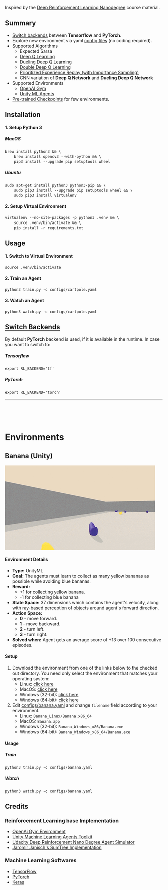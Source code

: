 Inspired by the [Deep Reinforcement Learning Nanodegree](https://udacity.com/course/deep-learning-nanodegree--nd101) course material.


## Summary

* [Switch backends](#switch-backends) between **Tensorflow** and **PyTorch**.
* Explore new environment via yaml [config files](configs/) (no coding required).
* Supported Algorithms
   - Expected Sarsa
   - [Deep Q Learning](https://web.stanford.edu/class/psych209/Readings/MnihEtAlHassibis15NatureControlDeepRL.pdf)
   - [Dueling Deep Q Learning](https://arxiv.org/abs/1511.06581)
   - [Double Deep Q Learning](https://arxiv.org/abs/1509.06461)
   - [Prioritized Experience Replay (with Importance Sampling)](https://arxiv.org/abs/1511.05952)
   - CNN variation of **Deep Q Network** and **Dueling Deep Q Network** 
* Supported Environments
   - [OpenAI Gym](https://github.com/openai/gym)
   - [Unity ML Agents](https://github.com/Unity-Technologies/ml-agents)
* [Pre-trained Checkpoints](checkpoints/) for few environments.

## Installation

#### 1. Setup Python 3 

##### MacOS
```shell
brew install python3 && \
    brew install opencv3 --with-python && \
    pip3 install --upgrade pip setuptools wheel
```

##### Ubuntu
```shell
sudo apt-get install python3 python3-pip && \
    sudo pip3 install --upgrade pip setuptools wheel && \
    sudo pip3 install virtualenv
```

#### 2. Setup Virtual Environment
```shell
virtualenv --no-site-packages -p python3 .venv && \
    source .venv/bin/activate && \
    pip install -r requirements.txt
```

## Usage

#### 1. Switch to Virtual Environment 
```shell
source .venv/bin/activate
```

#### 2. Train an Agent
```shell
python3 train.py -c configs/cartpole.yaml
```

#### 3. Watch an Agent
```shell
python3 watch.py -c configs/cartpole.yaml
```

## [Switch Backends](#switch-backends)

By default **PyTorch** backend is used, if it is available in the runtime. 
In case you want to switch to:
##### Tensorflow
```shell
export RL_BACKEND='tf'
``` 

##### PyTorch
```shell
export RL_BACKEND='torch'
``` 
***

<br/><br/><br/>

# Environments

## Banana (Unity)

![Watch](reports/banana/2018-09-02.gif)

#### Environment Details

* __Type:__ UnityML
* __Goal:__ The agents must learn to collect as many yellow bananas as possible while avoiding blue bananas.
* __Reward:__
   - +1 for collecting yellow banana.
   - -1 for collecting blue banana
* __State Space:__  37 dimensions which contains the agent's velocity, along with ray-based perception of objects around 
agent's forward direction.
* __Action Space:__
   - __0__ - move forward.
   - __1__ - move backward.
   - __2__ - turn left.
   - __3__ - turn right.
* __Solved when:__ Agent gets an average score of +13 over 100 consecutive episodes.

#### Setup
1. Download the environment from one of the links below to the checked out directory. You need only select the environment that matches your operating system:
   - Linux: [click here](https://s3-us-west-1.amazonaws.com/udacity-drlnd/P1/Banana/Banana_Linux.zip)
   - MacOS: [click here](https://s3-us-west-1.amazonaws.com/udacity-drlnd/P1/Banana/Banana.app.zip)
   - Windows (32-bit): [click here](https://s3-us-west-1.amazonaws.com/udacity-drlnd/P1/Banana/Banana_Windows_x86.zip)
   - Windows (64-bit): [click here](https://s3-us-west-1.amazonaws.com/udacity-drlnd/P1/Banana/Banana_Windows_x86_64.zip)
2. Edit [configs/banana.yaml](configs/banana.yaml) and change `filename` field according to your environment.
   - Linux: `Banana_Linux/Banana.x86_64`
   - MacOS: `Banana.app`
   - Windows (32-bit): `Banana_Windows_x86/Banana.exe`
   - Windows (64-bit): `Banana_Windows_x86_64/Banana.exe`

#### Usage

##### Train
```shell
python3 train.py -c configs/banana.yaml
```

##### Watch
```shell
python3 watch.py -c configs/banana.yaml
```

## Credits 

### Reinforcement Learning base Implementation

* [OpenAi Gym Environment](https://github.com/openai/gym)
* [Unity Machine Learning Agents Toolkit](https://github.com/Unity-Technologies/ml-agents)
* [Udacity Deep Reinforcement Nano Degree Agent Simulator](https://github.com/udacity/deep-reinforcement-learning/blob/master/lab-taxi/monitor.py)
* [Jaromír Janisch's SumTree Implementation](https://github.com/jaara/AI-blog/blob/master/SumTree.py)

### Machine Learning Softwares

* [TensorFlow](https://github.com/tensorflow/tensorflow)
* [PyTorch](https://github.com/pytorch/pytorch)
* [Keras](https://github.com/keras-team/keras)
